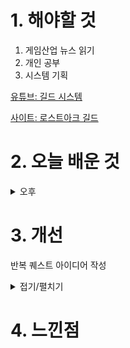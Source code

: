 
# 1. 해야할 것

1. 게임산업 뉴스 읽기 
2. 개인 공부  
3. 시스템 기획

[유튜브: 길드 시스템](https://www.youtube.com/watch?v=3epa9-cYTi4&t=29s)

[사이트: 로스트아크 길드](https://lostark.game.onstove.com/GameGuide/Pages/%EA%B8%B8%EB%93%9C)



# 2. 오늘 배운 것



<details>
<summary>오후</summary>


</details>




# 3. 개선
반복 퀘스트 아이디어 작성

<details>
<summary>접기/펼치기</summary>

반복하는 도전과제를 만든다.

붕괴:스타레일의 시뮬레이션 우주에서 착안한 시스템

로스트아크로 예를 들면 일반 몬스터와 보스가 나오는데 혼자서 모든 관문을 격파해야하고 스테이지를 돌파할 때마다 새로운 힘을 얻어서\
던전을 도는 동안 강화된다.
</details>



# 4. 느낀점


